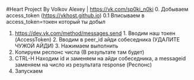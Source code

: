 #Heart Project
By Volkov Alexey | https://vk.com/sp0ki_n0ki
0. Добываем access_token (https://vkhost.github.io)
0.1 Вписываем в access_token=токен который ты добыл
1. https://dev.vk.com/method/messages.send 1. Вводим наш токен (AccessToken) 2. Вводим в peer_id айди собеседника (УДАЛИТЕ ЧУЖОЙ АЙДИ) 3. Нажимаем выполнить
2. Копируем респонс числа (В результате там будет)
3. CTRL-H Находим id и заменяем на айди собеседника, а messageid заменяем на число из результата response (Респонс)
4. Запускаем
